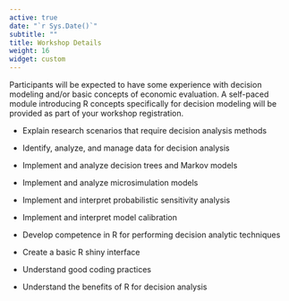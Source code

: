 ```yaml
---
active: true
date: "`r Sys.Date()`"
subtitle: ""
title: Workshop Details
weight: 16
widget: custom
---
```


Participants will be expected to have some experience with decision modeling and/or basic concepts of economic evaluation. A self-paced module introducing R concepts specifically for decision modeling will be provided as part of your workshop registration.

- Explain research scenarios that require decision analysis methods

- Identify, analyze, and manage data for decision analysis

- Implement and analyze decision trees and Markov models

- Implement and analyze microsimulation models

- Implement and interpret probabilistic sensitivity analysis

- Implement and interpret model calibration

- Develop competence in R for performing decision analytic techniques

- Create a basic R shiny interface

- Understand good coding practices

- Understand the benefits of R for decision analysis



